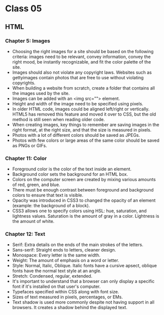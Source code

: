 # Class 05
## HTML
### Chapter 5: Images
- Choosing the right images for a site should be based on the following criteria: images need to be relevant, convey information, convey the right mood, be instantly recognizable, and fit the color palette of the site. 
- Images should also not violate any copyright laws. Websites such as gettyimages contain photos that are free to use without violating copyrights.
- When building a website from scratch, create a folder that contains all the images used by the site. 
- Images can be added with an \<img src=""> element. 
- Height and width of the image need to be specified using pixels.
- In older HTML code, images could be aligned left/right or vertically. HTML5 has removed this feature and moved it over to CSS, but the old method is still seen when reading older code.
- When creating images, key things to remember are saving images in the right format, at the right size, and that the size is measured in pixels.
- Photos with a lot of different colors should be saved as JPEGs. 
- Photos with few colors or large areas of the same color should be saved as PNGs or GIFs. 

### Chapter 11: Color
- Foreground color is the color of the text inside an element.
- Background color sets the background for an HTML box. 
- Colors on the computer screen are created by mixing various amounts of red, green, and blue. 
- There must be enough contrast between foreground and background colors to ensure that text is visible. 
- Opacity was introduced in CSS3 to changed the opacity of an element (example: the background of a block).
- CSS3 allows one to specify colors using HSL: hue, saturation, and lightness values. Saturation is the amount of gray in a color. Lightness is the amount of white. 


### Chapter 12: Text
- Serif: Extra details on the ends of the main strokes of the letters.
- Sans-serif: Straight ends to letters, cleaner design.
- Monospace: Every letter is the same width.
- Weight: The amount of emphasis on a word or letter.
- Style: Normal, Italic, Oblique. Italic fonts have a cursive apsect, oblique fonts have the normal text style at an angle.
- Stretch: Condensed, regular, extended.
- It's important to understand that a browser can only display a specific font if it's installed on that user's computer.
- Typefaces specified within CSS along with font size.
- Sizes of text measured in pixels, percentages, or EMs.
- Text shadow is used more commonly despite not having support in all browsers. It creates a shadow behind the displayed text. 